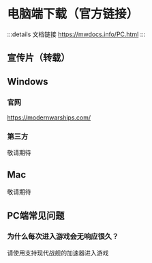 # 电脑端下载（官方链接）
:::details 文档链接
https://mwdocs.info/PC.html
:::

## 宣传片（转载）

<BiliBili bvid="BV1vH4y1d7oJ" />

## Windows

### 官网

https://modernwarships.com/

### 第三方

敬请期待

## Mac

敬请期待

## PC端常见问题

### 为什么每次进入游戏会无响应很久？

请使用支持现代战舰的加速器进入游戏